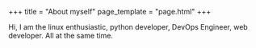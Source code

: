 +++
title = "About myself"
page_template = "page.html"
+++

Hi, I am the linux enthusiastic, python developer, DevOps Engineer, <span style="display: inline;" class="easter-egg">web developer</span>. All at the same time.


